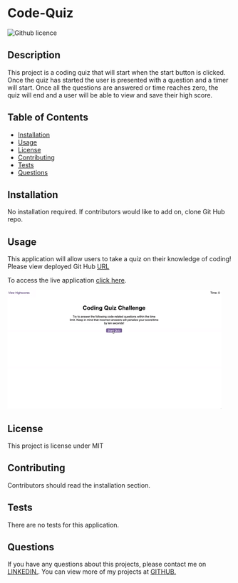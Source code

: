 # Code-Quiz


![Github licence](http://img.shields.io/badge/license-MIT-blue.svg)


## Description 
This project is a coding quiz that will start when the start button is clicked. Once the quiz has started the user is presented with a question and a timer will start. Once all the questions are answered or time reaches zero, the quiz will end and a user will be able to view and save their high score.

## Table of Contents
* [Installation](#installation)
* [Usage](#usage)
* [License](#license)
* [Contributing](#contributing)
* [Tests](#tests)
* [Questions](#questions)

## Installation 
No installation required. If contributors would like to add on, clone Git Hub repo. 

## Usage 
This application will allow users to take a quiz on their knowledge of coding!<br>
Please view deployed Git Hub [URL](https://github.com/mandy2324/Code-Quiz.git)

To access the live application [click here](https://mandy2324.github.io/Code-Quiz/).


<img src="https://raw.githubusercontent.com/mandy2324/Code-Quiz/master/assets/image/demo.gif">



## License 
This project is license under MIT

## Contributing 
Contributors should read the installation section. 

## Tests
There are no tests for this application. 

## Questions
If you have any questions about this projects, please contact me on  [ LINKEDIN.](https://www.linkedin.com/in/m23saini). You can view more of my projects at  [ GITHUB.](https://github.com/mandy2324)

